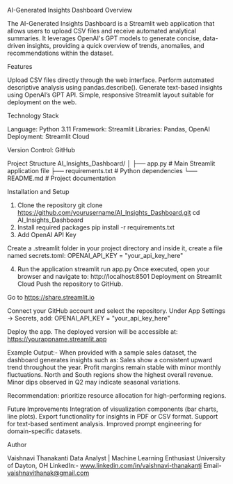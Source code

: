 AI-Generated Insights Dashboard
Overview

The AI-Generated Insights Dashboard is a Streamlit web application that allows users to upload CSV files and receive automated analytical summaries.
It leverages OpenAI's GPT models to generate concise, data-driven insights, providing a quick overview of trends, anomalies, and recommendations within the dataset.

Features

Upload CSV files directly through the web interface.
Perform automated descriptive analysis using pandas.describe().
Generate text-based insights using OpenAI’s GPT API.
Simple, responsive Streamlit layout suitable for deployment on the web.

Technology Stack

Language: Python 3.11
Framework: Streamlit
Libraries: Pandas, OpenAI
Deployment: Streamlit Cloud

Version Control: GitHub

Project Structure
AI_Insights_Dashboard/
│
├── app.py                  # Main Streamlit application file
├── requirements.txt        # Python dependencies
└── README.md               # Project documentation

Installation and Setup
1. Clone the repository
git clone https://github.com/yourusername/AI_Insights_Dashboard.git
cd AI_Insights_Dashboard
2. Install required packages
pip install -r requirements.txt
3. Add OpenAI API Key

Create a .streamlit folder in your project directory and inside it, create a file named secrets.toml:
OPENAI_API_KEY = "your_api_key_here"

4. Run the application
streamlit run app.py
Once executed, open your browser and navigate to:
http://localhost:8501
Deployment on Streamlit Cloud
Push the repository to GitHub.

Go to https://share.streamlit.io

Connect your GitHub account and select the repository.
Under App Settings → Secrets, add:
OPENAI_API_KEY = "your_api_key_here"

Deploy the app.
The deployed version will be accessible at:
https://yourappname.streamlit.app

Example Output:-
When provided with a sample sales dataset, the dashboard generates insights such as:
Sales show a consistent upward trend throughout the year.
Profit margins remain stable with minor monthly fluctuations.
North and South regions show the highest overall revenue.
Minor dips observed in Q2 may indicate seasonal variations.

Recommendation: prioritize resource allocation for high-performing regions.

Future Improvements
Integration of visualization components (bar charts, line plots).
Export functionality for insights in PDF or CSV format.
Support for text-based sentiment analysis.
Improved prompt engineering for domain-specific datasets.

Author

Vaishnavi Thanakanti
Data Analyst | Machine Learning Enthusiast
University of Dayton, OH
LinkedIn:- www.linkedin.com/in/vaishnavi-thanakanti
Email- vaishnavithanak@gmail.com

